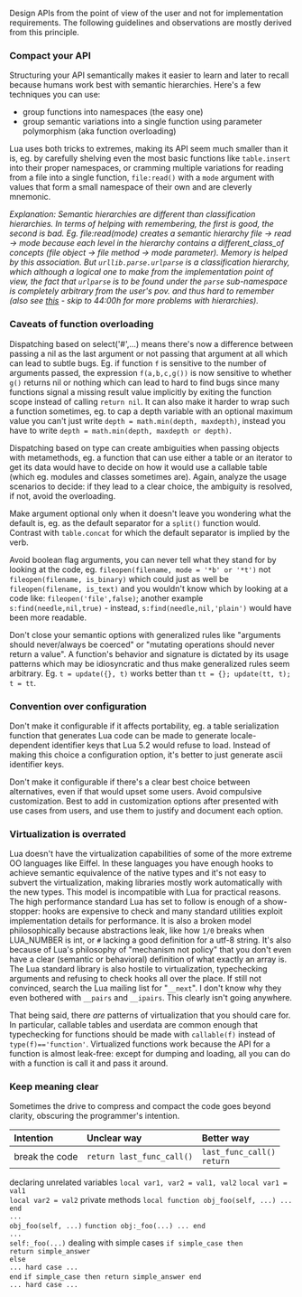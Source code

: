 Design APIs from the point of view of the user and not for implementation requirements. The following guidelines and observations are mostly derived from this principle.

### Compact your API ###

Structuring your API semantically makes it easier to learn and later to recall because humans work best with semantic hierarchies. Here's a few techniques you can use:
  * group functions into namespaces (the easy one)
  * group semantic variations into a single function using parameter polymorphism (aka function overloading)

Lua uses both tricks to extremes, making its API seem much smaller than it is, eg. by carefully shelving even the most basic functions like `table.insert` into their proper namespaces, or cramming multiple variations for reading from a file into a single function, `file:read()` with a `mode` argument with values that form a small namespace of their own and are cleverly mnemonic.

_Explanation: Semantic hierarchies are different than classification hierarchies. In terms of helping with remembering, the first is good, the second is bad. Eg. file:read(mode) creates a semantic hierarchy file -> read -> mode because each level in the hierarchy contains a different_class_of concepts (file object -> file method -> mode parameter). Memory is helped by this association. But `urllib.parse.urlparse` is a classification hierarchy, which although a logical one to make from the implementation point of view, the fact that `urlparse` is to be found under the `parse` sub-namespace is completely arbitrary from the user's pov. and thus hard to remember (also see [this](http://blip.tv/pycon-us-videos-2009-2010-2011/pycon-2011-api-design-lessons-learned-4901258) - skip to 44:00h for more problems with hierarchies)._

### Caveats of function overloading ###

Dispatching based on select('#',...) means there's now a difference between passing a nil as the last argument or not passing that argument at all which can lead to subtle bugs. Eg. if function `f` is sensitive to the number of arguments passed, the expression `f(a,b,c,g())` is now sensitive to whether `g()` returns nil or nothing which can lead to hard to find bugs since many functions signal a missing result value implicitly by exiting the function scope instead of calling `return nil`. It can also make it harder to wrap such a function sometimes, eg. to cap a depth variable with an optional maximum value you can't just write `depth = math.min(depth, maxdepth)`, instead you have to write `depth = math.min(depth, maxdepth or depth)`.

Dispatching based on type can create ambiguities when passing objects with metamethods, eg. a function that can use either a table or an iterator to get its data would have to decide on how it would use a callable table (which eg. modules and classes sometimes are). Again, analyze the usage scenarios to decide: if they lead to a clear choice, the ambiguity is resolved, if not, avoid the overloading.

Make argument optional only when it doesn't leave you wondering what the default is, eg. as the default separator for a `split()` function would. Contrast with `table.concat` for which the default separator is implied by the verb.

Avoid boolean flag arguments, you can never tell what they stand for by looking at the code, eg. `fileopen(filename, mode = '*b' or '*t')` not `fileopen(filename, is_binary)` which could just as well be `fileopen(filename, is_text)` and you wouldn't know which by looking at a code like: `fileopen('file',false)`; another example `s:find(needle,nil,true)` - instead, `s:find(needle,nil,'plain')` would have been more readable.

Don't close your semantic options with generalized rules like "arguments should never/always be coerced" or "mutating operations should never return a value". A function's behavior and signature is dictated by its usage patterns which may be idiosyncratic and thus make generalized rules seem arbitrary. Eg. `t = update({}, t)` works better than `tt = {}; update(tt, t); t = tt`.

### Convention over configuration ###

Don't make it configurable if it affects portability, eg. a table serialization function that generates Lua code can be made to generate locale-dependent identifier keys that Lua 5.2 would refuse to load. Instead of making this choice a configuration option, it's better to just generate ascii identifier keys.

Don't make it configurable if there's a clear best choice between alternatives, even if that would upset some users. Avoid compulsive customization. Best to add in customization options after presented with use cases from users, and use them to justify and document each option.

### Virtualization is overrated ###

Lua doesn't have the virtualization capabilities of some of the more extreme OO languages like Eiffel. In these languages you have enough hooks to achieve semantic equivalence of the native types and it's not easy to subvert the virtualization, making libraries mostly work automatically with the new types. This model is incompatible with Lua for practical reasons. The high performance standard Lua has set to follow is enough of a show-stopper: hooks are expensive to check and many standard utilities exploit implementation details for performance. It is also a broken model philosophically because abstractions leak, like how `1/0` breaks when LUA\_NUMBER is int, or `#` lacking a good definition for a utf-8 string. It's also because of Lua's philosophy of "mechanism not policy" that you don't even have a clear (semantic or behavioral) definition of what exactly an array is. The Lua standard library is also hostile to virtualization, typechecking arguments and refusing to check hooks all over the place. If still not convinced, search the Lua mailing list for "`__next`". I don't know why they even bothered with `__pairs` and `__ipairs`. This clearly isn't going anywhere.

That being said, there _are_ patterns of virtualization that you should care for. In particular, callable tables and userdata are common enough that typechecking for functions should be made with `callable(f)` instead of `type(f)=='function'`. Virtualized functions work because the API for a function is almost leak-free: except for dumping and loading, all you can do with a function is call it and pass it around.

### Keep meaning clear ###

Sometimes the drive to compress and compact the code goes beyond clarity, obscuring the programmer's intention.

| **Intention**                      | **Unclear way**                               | **Better way** |
|:-----------------------------------|:----------------------------------------------|:---------------|
| break the code                     | `return last_func_call()`                     | `last_func_call()`<br><code>return</code> <br>
<tr><td> declaring unrelated variables      </td><td> <code>local var1, var2 = val1, val2</code>             </td><td> <code>local var1 = val1</code><br><code>local var2 = val2</code> </td></tr>
<tr><td> private methods                    </td><td> <code>local function obj_foo(self, ...) ... end</code><br><code>...</code><br><code>obj_foo(self, ...)</code>       </td><td> <code>function obj:_foo(...) ... end</code><br><code>...</code><br><code>self:_foo(...)</code> </td></tr>
<tr><td> dealing with simple cases          </td><td> <code>if simple_case then</code><br><code>return simple_answer</code><br><code>else</code><br><code>... hard case ...</code><br><code>end</code> </td><td> <code>if simple_case then return simple_answer end</code> <br> <code>... hard case ...</code> </td></tr></tbody></table>
